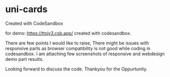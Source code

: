 # uni-cards
Created with CodeSandbox


for demo: https://ttsjv3.csb.app/
created with codesandbox.

There are few points I would like to raise, There might be issues with responsive parts as 
browser compatibility is not good while coding in codesandbox. 
I am attaching few screenshots of responsive and webdesign demo part results. 

Looking forward to discuss the code. Thankyou for the Oppurtunity.
